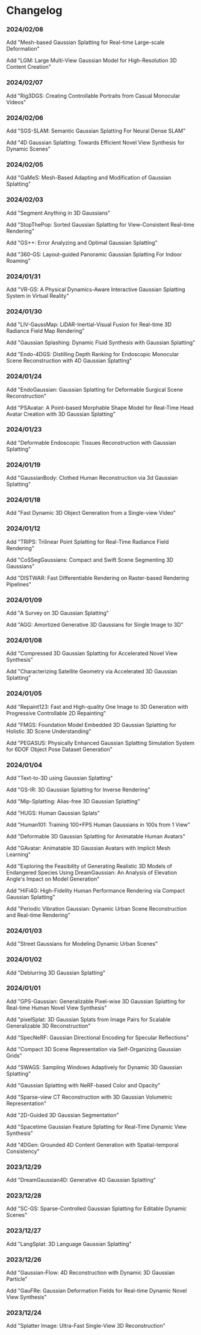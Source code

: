 # Changelog

### 2024/02/08

Add "Mesh-based Gaussian Splatting for Real-time Large-scale Deformation"

Add "LGM: Large Multi-View Gaussian Model for High-Resolution 3D Content Creation"

### 2024/02/07

Add "Rig3DGS: Creating Controllable Portraits from Casual Monocular Videos"

### 2024/02/06

Add "SGS-SLAM: Semantic Gaussian Splatting For Neural Dense SLAM"

Add "4D Gaussian Splatting: Towards Efficient Novel View Synthesis for Dynamic Scenes"

### 2024/02/05

Add "GaMeS: Mesh-Based Adapting and Modification of Gaussian Splatting"

### 2024/02/03

Add "Segment Anything in 3D Gaussians"

Add "StopThePop: Sorted Gaussian Splatting for View-Consistent Real-time Rendering"

Add "GS++: Error Analyzing and Optimal Gaussian Splatting"

Add "360-GS: Layout-guided Panoramic Gaussian Splatting For Indoor Roaming"

### 2024/01/31

Add "VR-GS: A Physical Dynamics-Aware Interactive Gaussian Splatting System in Virtual Reality"

### 2024/01/30

Add "LIV-GaussMap: LiDAR-Inertial-Visual Fusion for Real-time 3D Radiance Field Map Rendering"

Add "Gaussian Splashing: Dynamic Fluid Synthesis with Gaussian Splatting"

Add "Endo-4DGS: Distilling Depth Ranking for Endoscopic Monocular Scene Reconstruction with 4D Gaussian Splatting"

### 2024/01/24

Add "EndoGaussian: Gaussian Splatting for Deformable Surgical Scene Reconstruction"

Add "PSAvatar: A Point-based Morphable Shape Model for Real-Time Head Avatar Creation with 3D Gaussian Splatting"

### 2024/01/23

Add "Deformable Endoscopic Tissues Reconstruction with Gaussian Splatting"

### 2024/01/19

Add "GaussianBody: Clothed Human Reconstruction via 3d Gaussian Splatting"

### 2024/01/18

Add "Fast Dynamic 3D Object Generation from a Single-view Video"

### 2024/01/12

Add "TRIPS: Trilinear Point Splatting for Real-Time Radiance Field Rendering"

Add "CoSSegGaussians: Compact and Swift Scene Segmenting 3D Gaussians"

Add "DISTWAR: Fast Differentiable Rendering on Raster-based Rendering Pipelines"

### 2024/01/09

Add "A Survey on 3D Gaussian Splatting"

Add "AGG: Amortized Generative 3D Gaussians for Single Image to 3D"

### 2024/01/08

Add "Compressed 3D Gaussian Splatting for Accelerated Novel View Synthesis"

Add "Characterizing Satellite Geometry via Accelerated 3D Gaussian Splatting"

### 2024/01/05

Add "Repaint123: Fast and High-quality One Image to 3D Generation with Progressive Controllable 2D Repainting"

Add "FMGS: Foundation Model Embedded 3D Gaussian Splatting for Holistic 3D Scene Understanding"

Add "PEGASUS: Physically Enhanced Gaussian Splatting Simulation System for 6DOF Object Pose Dataset Generation"

### 2024/01/04

Add "Text-to-3D using Gaussian Splatting"

Add "GS-IR: 3D Gaussian Splatting for Inverse Rendering"

Add "Mip-Splatting: Alias-free 3D Gaussian Splatting"

Add "HUGS: Human Gaussian Splats"

Add "Human101: Training 100+FPS Human Gaussians in 100s from 1 View"

Add "Deformable 3D Gaussian Splatting for Animatable Human Avatars"

Add "GAvatar: Animatable 3D Gaussian Avatars with Implicit Mesh Learning"

Add "Exploring the Feasibility of Generating Realistic 3D Models of Endangered Species Using DreamGaussian: An Analysis of Elevation Angle's Impact on Model Generation"

Add "HiFi4G: High-Fidelity Human Performance Rendering via Compact Gaussian Splatting"

Add "Periodic Vibration Gaussian: Dynamic Urban Scene Reconstruction and Real-time Rendering"

### 2024/01/03

Add "Street Gaussians for Modeling Dynamic Urban Scenes"

### 2024/01/02

Add "Deblurring 3D Gaussian Splatting"

### 2024/01/01

Add "GPS-Gaussian: Generalizable Pixel-wise 3D Gaussian Splatting for Real-time Human Novel View Synthesis"

Add "pixelSplat: 3D Gaussian Splats from Image Pairs for Scalable Generalizable 3D Reconstruction"

Add "SpecNeRF: Gaussian Directional Encoding for Specular Reflections"

Add "Compact 3D Scene Representation via Self-Organizing Gaussian Grids"

Add "SWAGS: Sampling Windows Adaptively for Dynamic 3D Gaussian Splatting"

Add "Gaussian Splatting with NeRF-based Color and Opacity"

Add "Sparse-view CT Reconstruction with 3D Gaussian Volumetric Representation"

Add "2D-Guided 3D Gaussian Segmentation"

Add "Spacetime Gaussian Feature Splatting for Real-Time Dynamic View Synthesis"

Add "4DGen: Grounded 4D Content Generation with Spatial-temporal Consistency"

### 2023/12/29

Add "DreamGaussian4D: Generative 4D Gaussian Splatting"

### 2023/12/28

Add "SC-GS: Sparse-Controlled Gaussian Splatting for Editable Dynamic Scenes"

### 2023/12/27

Add "LangSplat: 3D Language Gaussian Splatting"

### 2023/12/26

Add "Gaussian-Flow: 4D Reconstruction with Dynamic 3D Gaussian Particle"

Add "GauFRe: Gaussian Deformation Fields for Real-time Dynamic Novel View Synthesis"

### 2023/12/24

Add "Splatter Image: Ultra-Fast Single-View 3D Reconstruction"


